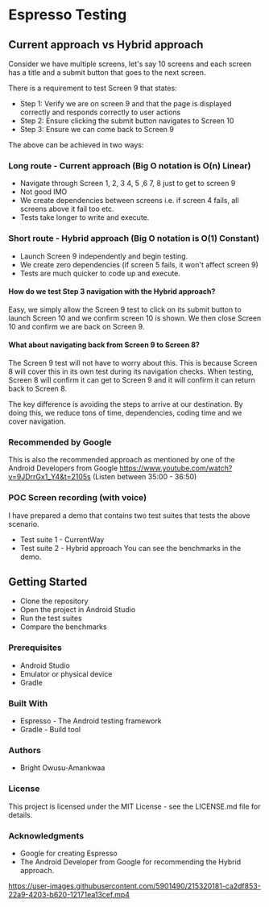 # Espresso Testing

## Current approach vs Hybrid approach
Consider we have multiple screens, let's say 10 screens and each screen has a title and a submit button that goes to the next screen.

There is a requirement to test Screen 9 that states:

- Step 1: Verify we are on screen 9 and that the page is displayed correctly and responds correctly to user actions
- Step 2: Ensure clicking the submit button navigates to Screen 10
- Step 3: Ensure we can come back to Screen 9

The above can be achieved in two ways:

### Long route - Current approach (Big O notation is O(n) Linear)
- Navigate through Screen 1, 2, 3 4, 5 ,6 7, 8 just to get to screen 9
- Not good IMO
- We create dependencies between screens i.e. if screen 4 fails, all screens above it fail too etc.
- Tests take longer to write and execute.

### Short route - Hybrid approach (Big O notation is O(1) Constant)
- Launch Screen 9 independently and begin testing.
- We create zero dependencies (if screen 5 fails, it won't affect screen 9)
- Tests are much quicker to code up and execute.

#### How do we test Step 3 navigation with the Hybrid approach?
Easy, we simply allow the Screen 9 test to click on its submit button to launch Screen 10 and we confirm screen 10 is shown.
We then close Screen 10 and confirm we are back on Screen 9.

#### What about navigating back from Screen 9 to Screen 8?
The Screen 9 test will not have to worry about this. This is because Screen 8 will cover this in its own test during its navigation checks.
When testing, Screen 8 will confirm it can get to Screen 9 and it will confirm it can return back to Screen 8.

The key difference is avoiding the steps to arrive at our destination.
By doing this, we reduce tons of time, dependencies, coding time and we cover navigation.

### Recommended by Google
This is also the recommended approach as mentioned by one of the Android Developers from Google https://www.youtube.com/watch?v=9JDrrGx1_Y4&t=2105s (Listen between 35:00 - 36:50)

### POC Screen recording (with voice)
I have prepared a demo that contains two test suites that tests the above scenario.

- Test suite 1 - CurrentWay
- Test suite 2 - Hybrid approach
You can see the benchmarks in the demo.

## Getting Started
- Clone the repository
- Open the project in Android Studio
- Run the test suites
- Compare the benchmarks

### Prerequisites
- Android Studio
- Emulator or physical device
- Gradle

### Built With
- Espresso - The Android testing framework
- Gradle - Build tool

### Authors
- Bright Owusu-Amankwaa

### License
This project is licensed under the MIT License - see the LICENSE.md file for details.

### Acknowledgments
- Google for creating Espresso
- The Android Developer from Google for recommending the Hybrid approach.

https://user-images.githubusercontent.com/5901490/215320181-ca2df853-22a9-4203-b620-12171ea13cef.mp4
